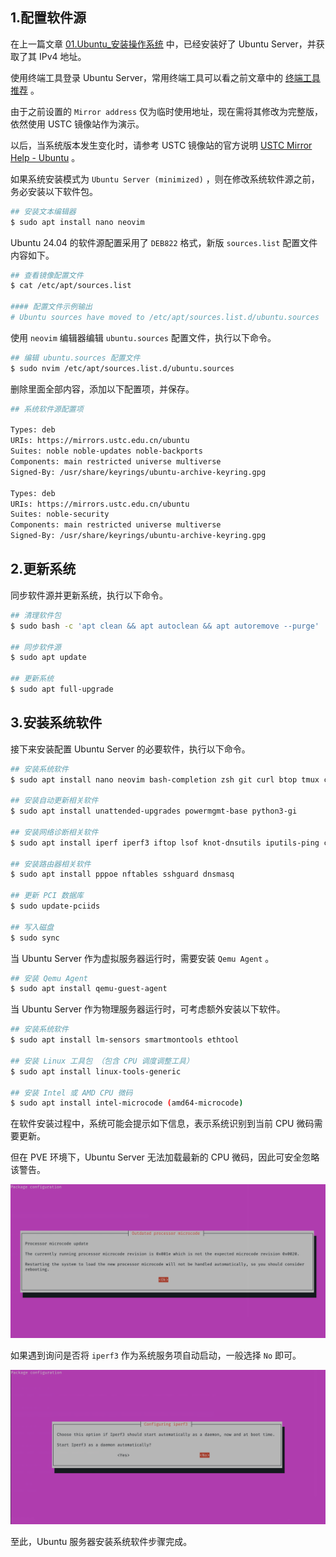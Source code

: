 ## 1.配置软件源

在上一篇文章 [01.Ubuntu_安装操作系统](./01.Ubuntu_安装操作系统.md) 中，已经安装好了 Ubuntu Server，并获取了其 IPv4 地址。  

使用终端工具登录 Ubuntu Server，常用终端工具可以看之前文章中的 [终端工具推荐](https://gitee.com/callmer/pve_toss_notes/blob/master/01.PVE系统安装.md) 。  

由于之前设置的 `Mirror address` 仅为临时使用地址，现在需将其修改为完整版，依然使用 USTC 镜像站作为演示。  

以后，当系统版本发生变化时，请参考 USTC 镜像站的官方说明 [USTC Mirror Help - Ubuntu](https://mirrors.ustc.edu.cn/help/ubuntu.html) 。  

如果系统安装模式为 `Ubuntu Server (minimized)` ，则在修改系统软件源之前，务必安装以下软件包。  

```bash
## 安装文本编辑器
$ sudo apt install nano neovim
```

Ubuntu 24.04 的软件源配置采用了 `DEB822` 格式，新版 `sources.list` 配置文件内容如下。  

```bash
## 查看镜像配置文件
$ cat /etc/apt/sources.list

#### 配置文件示例输出
# Ubuntu sources have moved to /etc/apt/sources.list.d/ubuntu.sources
```

使用 `neovim` 编辑器编辑 `ubuntu.sources` 配置文件，执行以下命令。  

```bash
## 编辑 ubuntu.sources 配置文件
$ sudo nvim /etc/apt/sources.list.d/ubuntu.sources
```

删除里面全部内容，添加以下配置项，并保存。  

```bash
## 系统软件源配置项

Types: deb
URIs: https://mirrors.ustc.edu.cn/ubuntu
Suites: noble noble-updates noble-backports
Components: main restricted universe multiverse
Signed-By: /usr/share/keyrings/ubuntu-archive-keyring.gpg

Types: deb
URIs: https://mirrors.ustc.edu.cn/ubuntu
Suites: noble-security
Components: main restricted universe multiverse
Signed-By: /usr/share/keyrings/ubuntu-archive-keyring.gpg

```

## 2.更新系统

同步软件源并更新系统，执行以下命令。  

```bash
## 清理软件包
$ sudo bash -c 'apt clean && apt autoclean && apt autoremove --purge'

## 同步软件源
$ sudo apt update

## 更新系统
$ sudo apt full-upgrade
```

## 3.安装系统软件

接下来安装配置 Ubuntu Server 的必要软件，执行以下命令。  

```bash
## 安装系统软件
$ sudo apt install nano neovim bash-completion zsh git curl btop tmux cron whiptail

## 安装自动更新相关软件
$ sudo apt install unattended-upgrades powermgmt-base python3-gi

## 安装网络诊断相关软件
$ sudo apt install iperf iperf3 iftop lsof knot-dnsutils iputils-ping conntrack

## 安装路由器相关软件
$ sudo apt install pppoe nftables sshguard dnsmasq

## 更新 PCI 数据库
$ sudo update-pciids

## 写入磁盘
$ sudo sync
```

当 Ubuntu Server 作为虚拟服务器运行时，需要安装 `Qemu Agent` 。  

```bash
## 安装 Qemu Agent
$ sudo apt install qemu-guest-agent
```  

当 Ubuntu Server 作为物理服务器运行时，可考虑额外安装以下软件。  

```bash
## 安装系统软件
$ sudo apt install lm-sensors smartmontools ethtool

## 安装 Linux 工具包 （包含 CPU 调度调整工具）
$ sudo apt install linux-tools-generic

## 安装 Intel 或 AMD CPU 微码
$ sudo apt install intel-microcode (amd64-microcode)
```

在软件安装过程中，系统可能会提示如下信息，表示系统识别到当前 CPU 微码需要更新。  

但在 PVE 环境下，Ubuntu Server 无法加载最新的 CPU 微码，因此可安全忽略该警告。  

![CPU微码警告](img/p02/u_cpu_microcode_warning.png)

如果遇到询问是否将 `iperf3` 作为系统服务项自动启动，一般选择 `No` 即可。  

![iperf3服务化](img/p02/u_iperf3_deamon.png)

至此，Ubuntu 服务器安装系统软件步骤完成。  
